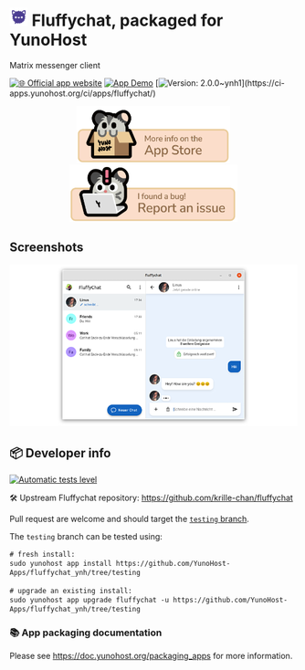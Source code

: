 <!--
N.B.: This README was automatically generated by <https://github.com/YunoHost/apps_tools/blob/main/readme_generator>
It shall NOT be edited by hand.
-->

<h1>
  <img src="https://raw.githubusercontent.com/YunoHost/apps/main/logos/fluffychat.png" width="32px" alt="Logo of Fluffychat">
  Fluffychat, packaged for YunoHost
</h1>

Matrix messenger client

[![🌐 Official app website](https://img.shields.io/badge/Official_app_website-darkgreen?style=for-the-badge)](https://fluffychat.im/)
[![App Demo](https://img.shields.io/badge/App_Demo-blue?style=for-the-badge)](https://fluffychat.im/web)
[![Version: 2.0.0~ynh1](https://img.shields.io/badge/Version-2.0.0~ynh1-rgba(0,150,0,1)?style=for-the-badge)](https://ci-apps.yunohost.org/ci/apps/fluffychat/)

<div align="center">
<a href="https://apps.yunohost.org/app/fluffychat"><img height="100px" src="https://github.com/YunoHost/yunohost-artwork/raw/refs/heads/main/badges/neopossum-badges/badge_more_info_on_the_appstore.svg"/></a>
<a href="https://github.com/YunoHost-Apps/fluffychat_ynh/issues"><img height="100px" src="https://github.com/YunoHost/yunohost-artwork/raw/refs/heads/main/badges/neopossum-badges/badge_report_an_issue.svg"/></a>
</div>


## Screenshots
![Screenshot of Fluffychat](./doc/screenshots/screenshot.png)

## 📦 Developer info

[![Automatic tests level](https://apps.yunohost.org/badge/cilevel/fluffychat)](https://ci-apps.yunohost.org/ci/apps/fluffychat/)

🛠️ Upstream Fluffychat repository: <https://github.com/krille-chan/fluffychat>

Pull request are welcome and should target the [`testing` branch](https://github.com/YunoHost-Apps/fluffychat_ynh/tree/testing).

The `testing` branch can be tested using:
```
# fresh install:
sudo yunohost app install https://github.com/YunoHost-Apps/fluffychat_ynh/tree/testing

# upgrade an existing install:
sudo yunohost app upgrade fluffychat -u https://github.com/YunoHost-Apps/fluffychat_ynh/tree/testing
```

### 📚 App packaging documentation

Please see <https://doc.yunohost.org/packaging_apps> for more information.